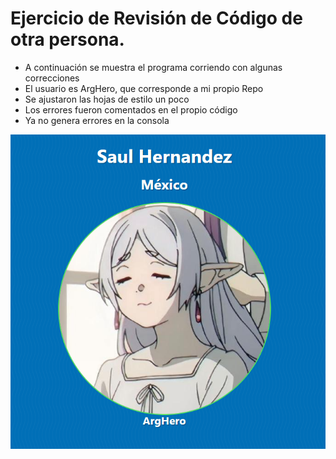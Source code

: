 # Ejercicio de Revisión de Código de otra persona.

- A continuación se muestra el programa corriendo con algunas correcciones
- El usuario es ArgHero, que corresponde a mi propio Repo
- Se ajustaron las hojas de estilo un poco
- Los errores fueron comentados en el propio código
- Ya no genera errores en la consola

![Prueba de funcionamient](./assets/img/demo.png)


